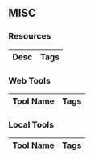## MISC

### Resources
| Desc | Tags |
| ---- | --- |

### Web Tools
| Tool Name | Tags |
| --------- | ---- | 

### Local Tools
| Tool Name | Tags |
| --------- | ---- | 
